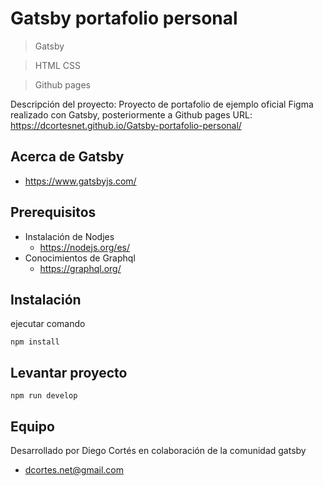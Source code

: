 # Gatsby portafolio personal

> Gatsby

> HTML CSS

> Github pages

Descripción del proyecto: Proyecto de portafolio de ejemplo oficial Figma realizado con Gatsby, posteriormente a Github pages URL: https://dcortesnet.github.io/Gatsby-portafolio-personal/

## Acerca de Gatsby

* https://www.gatsbyjs.com/

## Prerequisitos

* Instalación de Nodjes
  * https://nodejs.org/es/
* Conocimientos de Graphql
  * https://graphql.org/

## Instalación

ejecutar comando

```
npm install
```

## Levantar proyecto

```
npm run develop
```

## Equipo

Desarrollado por Diego Cortés en colaboración de la comunidad gatsby

* dcortes.net@gmail.com

